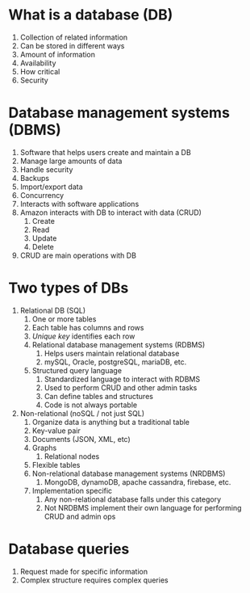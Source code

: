 # What is a database (DB)
1. Collection of related information
2. Can be stored in different ways
3. Amount of information
4. Availability
5. How critical
6. Security

# Database management systems (DBMS)
1. Software that helps users create and maintain a DB
2. Manage large amounts of data
3. Handle security
4. Backups
5. Import/export data
6. Concurrency
7. Interacts with software applications
8. Amazon interacts with DB to interact with data (CRUD)
   1. Create
   2. Read
   3. Update
   4. Delete
9. CRUD are main operations with DB

# Two types of DBs
1. Relational DB (SQL)
   1. One or more tables
   2. Each table has columns and rows
   3. *Unique key* identifies each row
   4. Relational database management systems (RDBMS)
      1. Helps users maintain relational database
      2. mySQL, Oracle, postgreSQL, mariaDB, etc.
   5. Structured query language
      1. Standardized language to interact with RDBMS
      2. Used to perform CRUD and other admin tasks
      3. Can define tables and structures
      4. Code is not always portable 
2. Non-relational (noSQL / not just SQL)
   1. Organize data is anything but a traditional table
   2. Key-value pair
   3. Documents (JSON, XML, etc)
   4. Graphs
      1. Relational nodes
   5. Flexible tables
   6. Non-relational database management systems (NRDBMS)
      1. MongoDB, dynamoDB, apache cassandra, firebase, etc.
   7. Implementation specific
      1. Any non-relational database falls under this category
      2. Not NRDBMS implement their own language for performing CRUD and admin ops
   
# Database queries
1. Request made for specific information
2. Complex structure requires complex queries